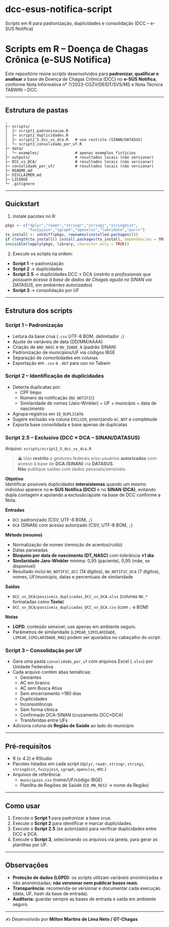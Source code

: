 # dcc-esus-notifica-script
Scripts em R para padronização, duplicidades e consolidação (DCC – e-SUS Notifica)

# Scripts em R – Doença de Chagas Crônica (e-SUS Notifica)

Este repositório reúne scripts desenvolvidos para **padronizar, qualificar e analisar** a base de Doença de Chagas Crônica (DCC) no **e-SUS Notifica**, conforme Nota Informativa nº 7/2023-CGZV/DEIDT/SVS/MS e Nota Técnica TABWIN – DCC.

---

## Estrutura de pastas

```text
.
├─ scripts/
│  ├─ script1_padronizacao.R
│  ├─ script2_duplicidades.R
│  ├─ script2_5_dcc_vs_dca.R   # uso restrito (SINAN/DATASUS)
│  └─ script3_consolidado_por_uf.R
├─ data/
│  └─ examples/                # apenas exemplos fictícios
├─ outputs/                    # resultados locais (não versionar)
├─ DCC_vs_DCA/                 # resultados locais (não versionar)
├─ consolidado_por_uf/         # resultados locais (não versionar)
├─ README.md
├─ DISCLAIMER.md
├─ LICENSE
└─ .gitignore
```

---

## Quickstart

1. Instale pacotes no R:

```r
pkgs <- c("dplyr","readr","stringr","stringi","stringdist",
          "fuzzyjoin","igraph","openxlsx","lubridate","purrr")
to_install <- setdiff(pkgs, rownames(installed.packages()))
if (length(to_install)) install.packages(to_install, dependencies = TRUE)
invisible(lapply(pkgs, library, character.only = TRUE))
```

2. Execute os scripts na ordem:
- **Script 1** → padronização  
- **Script 2** → duplicidades  
- **Script 2.5** → duplicidades DCC × DCA (*restrito a profissionais que possuem acesso à base de dados de Chagas aguda no SINAN via DATASUS, em ambientes autorizados*)  
- **Script 3** → consolidação por UF  

---

## Estrutura dos scripts

### Script 1 – Padronização
- Leitura da base crua (`.csv` UTF-8 BOM, delimitador `;`)
- Ajuste de variáveis de data (DD/MM/AAAA)
- Criação de `ANO_NASC` e `NU_IDADE_N` (padrão SINAN)
- Padronização de municípios/UF via códigos IBGE
- Separação de comorbidades em colunas
- Exportação em `.csv` e `.dbf` para uso no Tabwin

### Script 2 – Identificação de duplicidades
- Detecta duplicatas por:
  - CPF limpo
  - Número da notificação (`NU_NOTIFIC`)
  - Similaridade de nomes (Jaro-Winkler) + UF + município + data de nascimento
- Agrupa registros em `ID_DUPLICATA`
- Sugere exclusão via coluna `EXCLUIR`, priorizando `AC_NOT` e completude
- Exporta base consolidada e base apenas de duplicatas

### Script 2.5 – Exclusivo (DCC × DCA – SINAN/DATASUS)  
Arquivo: `scripts/script2_5_dcc_vs_dca.R`  

> ⚠️ Uso **restrito** a gestores federais e/ou usuários **autorizados** com acesso à base de **DCA (SINAN)** via **DATASUS**.  
> **Não** publique saídas com dados pessoais/sensíveis.

**Objetivo**  
Identificar possíveis duplicidades **intersistemas** quando um mesmo indivíduo aparece no **e-SUS Notifica (DCC)** e no **SINAN (DCA)**, evitando dupla contagem e apoiando a exclusão/ajuste na base de DCC conforme a Nota.

**Entradas**
- `DCC` padronizado (CSV, UTF-8 BOM, `;`)
- `DCA` (SINAN) com acesso autorizado (CSV, UTF-8 BOM, `;`)

**Método (resumo)**
- Normalização de nomes (remoção de acentos/ruído)
- Datas parseadas
- **Bloqueio por data de nascimento (DT_NASC)** com tolerância **±1 dia**
- **Similaridade Jaro-Winkler** mínima: 0,95 (paciente), 0,95 (mãe, se disponível)
- Resultado inclui `NU_NOTIFIC_DCC` (14 dígitos), `NU_NOTIFIC_DCA` (7 dígitos), nomes, UF/município, datas e percentuais de similaridade

**Saídas**
- `DCC_vs_DCA/possiveis_duplicadas_DCC_vs_DCA.xlsx` (colunas `NU_*` formatadas como **Texto**)  
- `DCC_vs_DCA/possiveis_duplicadas_DCC_vs_DCA.csv` (com `;` e BOM)  

**Notas**
- **LGPD**: conteúdo sensível; use apenas em ambiente seguro.  
- Parâmetros de similaridade (`LIMIAR_SIMILARIDADE`, `LIMIAR_SIMILARIDADE_MAE`) podem ser ajustados no cabeçalho do script.

### Script 3 – Consolidação por UF
- Gera uma pasta `consolidado_por_uf` com arquivos Excel (`.xlsx`) por Unidade Federativa
- Cada arquivo contém abas temáticas:
  - Gestantes
  - AC em branco
  - AC sem Busca Ativa
  - Sem encerramento >180 dias
  - Duplicidades
  - Inconsistências
  - Sem forma clínica
  - Confirmado DCA-SINAN (cruzamento DCC×DCA)
  - Transferidas entre UFs
- Adiciona coluna de **Região de Saúde** ao lado do município

---

## Pré-requisitos
- R (≥ 4.2) e RStudio  
- Pacotes listados em cada script (`dplyr`, `readr`, `stringr`, `stringi`, `stringdist`, `fuzzyjoin`, `igraph`, `openxlsx`, etc.)  
- Arquivos de referência:
  - `municipios.csv` (nome/UF/código IBGE)
  - Planilha de Regiões de Saúde (`CD_MN_RESI` → nome da Região)

---

## Como usar
1. Execute o **Script 1** para padronizar a base crua.  
2. Execute o **Script 2** para identificar e marcar duplicidades.  
3. Execute o **Script 2.5** (se autorizado) para verificar duplicidades entre DCC e DCA.  
4. Execute o **Script 3**, selecionando os arquivos via janela, para gerar as planilhas por UF.  

---

## Observações
- **Proteção de dados (LGPD):** os scripts utilizam variáveis anonimizadas e não anonimizadas; **não versionar nem publicar bases reais**.  
- **Transparência:** recomenda-se versionar e documentar cada execução (data, UF, hash da base de entrada).  
- **Auditoria:** guardar sempre as bases de entrada e saída em ambiente seguro.  

---

✍️ Desenvolvido por **Milton Martins de Lima Neto / GT-Chagas**
